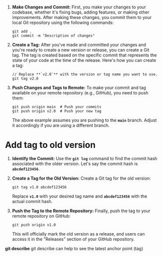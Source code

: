 
1. **Make Changes and Commit:**
First, you make your changes to your codebase, whether it's fixing bugs, adding features, or making other improvements. After making these changes, you commit them to your local Git repository using the following commands:
    
    ```
    git add .
    git commit -m "Description of changes"
    ```
    
    
2. **Create a Tag:**
After you've made and committed your changes and you're ready to create a new version or release, you can create a Git tag. The tag is created based on the specific commit that represents the state of your code at the time of the release. Here's how you can create a tag:
    
    ```
    // Replace **`v2.0`** with the version or tag name you want to use.
    git tag v2.0
    ```
    
3. **Push Changes and Tags to Remote:**
To make your commit and tag available on your remote repository (e.g., GitHub), you need to push them:
    
    ```
    git push origin main  # Push your commits
    git push origin v2.0  # Push your new tag
    ```
    
    The above example assumes you are pushing to the **`main`** branch. Adjust it accordingly if you are using a different branch.

# Add tag to old version

1. **Identify the Commit:**
Use the **`git log`** command to find the commit hash associated with the older version. Let's say the commit hash is **`abcdef123456`**.

2. **Create a Tag for the Old Version:**
Create a Git tag for the old version:
    
    ```
    git tag v1.0 abcdef123456
    ```
    
    Replace **`v1.0`** with your desired tag name and **`abcdef123456`** with the actual commit hash.
    
3. **Push the Tag to the Remote Repository:**
Finally, push the tag to your remote repository on GitHub:
    
    ```
    git push origin v1.0
    
    ```
    
    This will officially mark the old version as a release, and users can access it in the "Releases" section of your GitHub repository.


**git describe**
git describe can help to see the latest anchor point (tag)